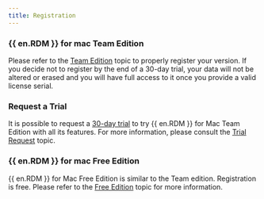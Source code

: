 ```yaml
---
title: Registration
---
```

### {{ en.RDM }} for mac Team Edition 

Please refer to the [Team Edition](/rdm/mac/installation/client/registration/team-edition/) topic to properly register your version. If you decide not to register by the end of a 30-day trial, your data will not be altered or erased and you will have full access to it once you provide a valid license serial. 

### Request a Trial 

It is possible to request a [30-day trial](https://devolutions.net/remote-desktop-manager/trial) to try {{ en.RDM }} for Mac Team Edition with all its features. For more information, please consult the [Trial Request](/rdm/mac/installation/client/registration/trial-request/) topic. 

### {{ en.RDM }} for mac Free Edition 

{{ en.RDM }} for Mac Free Edition is similar to the Team edition. Registration is free. Please refer to the [Free Edition](/rdm/mac/installation/client/registration/free-edition/) topic for more information. 
